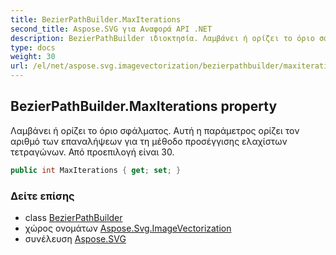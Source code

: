```yaml
---
title: BezierPathBuilder.MaxIterations
second_title: Aspose.SVG για Αναφορά API .NET
description: BezierPathBuilder ιδιοκτησία. Λαμβάνει ή ορίζει το όριο σφάλματος. Αυτή η παράμετρος ορίζει τον αριθμό των επαναλήψεων για τη μέθοδο προσέγγισης ελαχίστων τετραγώνων. Από προεπιλογή είναι 30.
type: docs
weight: 30
url: /el/net/aspose.svg.imagevectorization/bezierpathbuilder/maxiterations/
---
```

## BezierPathBuilder.MaxIterations property

Λαμβάνει ή ορίζει το όριο σφάλματος. Αυτή η παράμετρος ορίζει τον αριθμό των επαναλήψεων για τη μέθοδο προσέγγισης ελαχίστων τετραγώνων. Από προεπιλογή είναι 30.

```csharp
public int MaxIterations { get; set; }
```

### Δείτε επίσης

* class [BezierPathBuilder](../)
* χώρος ονομάτων [Aspose.Svg.ImageVectorization](../../bezierpathbuilder/)
* συνέλευση [Aspose.SVG](../../../)


